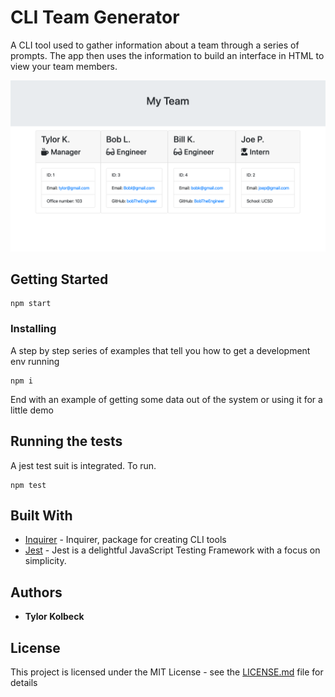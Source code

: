 # CLI Team Generator

A CLI tool used to gather information about a team through a series of prompts. The app then uses the information to build an interface in HTML to view your team members.

![Demo](./Assets/demo.png)

## Getting Started

```cli
npm start
```

### Installing

A step by step series of examples that tell you how to get a development env running

```cli
npm i
```

End with an example of getting some data out of the system or using it for a little demo

## Running the tests

A jest test suit is integrated. To run.

```
npm test
```

## Built With

- [Inquirer](https://www.npmjs.com/package/inquirer) - Inquirer, package for creating CLI tools
- [Jest](https://jestjs.io/) - Jest is a delightful JavaScript Testing Framework with a focus on simplicity.

## Authors

- **Tylor Kolbeck**

## License

This project is licensed under the MIT License - see the [LICENSE.md](LICENSE.md) file for details
